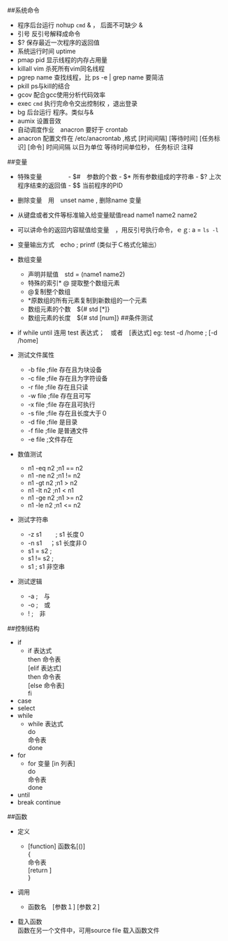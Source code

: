 ##系统命令
-  程序后台运行 nohup `cmd` &  ， 后面不可缺少 &
-  引号 反引号解释成命令
-  $? 保存最近一次程序的返回值
-  系统运行时间 uptime
-  pmap pid 显示线程的内存占用量
-  killall vim 杀死所有vim同名线程
-  pgrep name 查找线程，比 ps -e | grep name 要简洁
-  pkill ps与kill的结合
-  gcov  配合gcc使用分析代码效率
-  exec `cmd` 执行完命令交出控制权 ，退出登录
-  bg 后台运行 程序。类似与&
-  aumix 设置音效
-  自动调度作业　anacron 要好于 crontab
-  anacron 配置文件在 /etc/anacrontab ,格式 [时间间隔] [等待时间] [任务标识] [命令] 时间间隔 以日为单位 等待时间单位秒， 任务标识 注释

##变量
- 特殊变量　　　　
      - $#　参数的个数
      - $* 所有参数组成的字符串
      - $? 上次程序结束的返回值
      - $$ 当前程序的PID 
- 删除变量　用　unset name , 删除name 变量
- 从键盘或者文件等标准输入给变量赋值read name1 name2 name2
- 可以讲命令的返回内容赋值给变量　，用反引号执行命令，ｅｇ: a = `ls -l`
- 变量输出方式　echo ; printf (类似于Ｃ格式化输出）
- 数组变量 
     - 声明并赋值　std = (name1 name2)
     - 特殊的索引* @ 提取整个数组元素　
     - @复制整个数组　
     - *原数组的所有元素复制到新数组的一个元素
     - 数组元素的个数　${# std [*]}
     - 数组元素的长度　${# std [num]}
##条件测试
- if while until 连用 test 表达式；　或者　[表达式]
eg: test -d /home ; [-d /home]
- 测试文件属性
    - -b file ;file 存在且为块设备
    - -c file ;file 存在且为字符设备
    - -r file ;file 存在且只读
    - -w file ;file 存在且可写
    - -x file ;file 存在且可执行
    - -s file ;file 存在且长度大于０
    - -d file ;file 是目录
    - -f file ;file 是普通文件
    - -e file ;文件存在　
     
- 数值测试　
    - n1 -eq n2  ;n1 == n2
    - n1 -ne n2  ;n1 != n2
    - n1 -gt n2  ;n1 >  n2
    - n1 -lt n2  ;n1 <  n1
    - n1 -ge n2  ;n1 >= n2
    - n1 -le n2  ;n1 <= n2
- 测试字符串
    - -z s1    　　; s1 长度０
    - -n s1     　；s1 长度非０
    - s1 = s2     ;
    - s1 != s2    ;
    - s1          ; s1 非空串
- 测试逻辑
    - -a ;　与
    - -o ;　或
    - !  ;　非

##控制结构
-  if 
     - if 表达式　<br>
        then 命令表<br>
        [elif 表达式]<br>
        then 命令表<br>
        [else 命令表] <br>
        fi
-  case 
-  select 
-  while
    - while 表达式 <br>
      do  <br>
        命令表 <br>
      done
-  for 
    - for 变量 [in 列表]<br>
     do <br>
        命令表<br>
     done
-  until 
-  break continue

##函数
- 定义
    - [function] 函数名[()]<br>
    {<br>
        命令表<br>
        [return ]<br>
     }<br>
  
- 调用
   - 函数名　[参数１] [参数２]
- 载入函数<br>
函数在另一个文件中，可用source file 载入函数文件